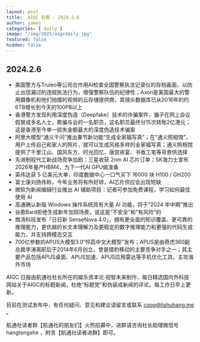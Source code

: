 ```yaml
---
layout: post
title:  AIGC 日报 - 2024.2.6
author: james
categories: [ daily ]
image: "/img/2023/aigcdaily.jpg"
featured: false
hidden: false
---
```


## 2024.2.6

- 美国警方与Truleo等公司合作用AI检查全国警察执法记录仪的存档画面，以防止出现漏过的违规执法行为，增强警察队伍的纪律性；Axon是美国最大的警用摄像机和他们拍摄的视频的云存储提供商，其镜头数据库已从2016年的约6TB增长到今天的100PB以上
- 香港警方发现利用深度伪造（Deepfake）技术的诈骗案件，骗子在网上会议假冒成多名人士，欺骗与会的一名职员，这名职员最终分15次转账2亿港元；这是香港至今单一损失金额最大的深度伪造技术骗案
- 阿里大模型“通义千问”推出春节新功能“生成全家福写真”；在“通义照相馆”，用户上传自己和家人的照片，就可以生成风格多样的全家福写真；通义照相馆提供了千里江山、国风东方、时光回忆、唐宫夜宴、书香工笔等背景供选择
- 先进制程代工新战场竞争加剧：三星收获 2nm AI 芯片订单；SK海力士宣布2026年量产HBM4，为下一代AI GPU做准备
- 英伟达获 5 亿美元大单，印度数据中心一口气买下 16000 块 H100 / GH200
- 富士康刘扬伟称，今年业务将有所好转，AI芯片供应会出现短缺
- 微软为新闻编辑行业推出 AI 辅助项目：记者可参加免费课程，学习如何最佳使用 AI
- 高通确认新版 Windows 操作系统具有大量 AI 功能，将于“2024 年中期”推出
- 谷歌Bard拒绝生成新年加班场景，说这是“不安全”和“有风险”的
- 商汤科技发布「日日新 SenseNova 4.0」，拥有更全面的知识覆盖、更可靠的推理能⼒，更优越的长⽂本理解力及更稳定的数字推理能⼒和更强的代码⽣成能⼒，并⽀持跨模态交互
- 700亿参数的APUS大模型3.0“伶荔中文大模型”发布；APUS是由奇虎360副总裁李涛离职后于2014年6月创立，曾是猎豹移动的主要竞争对手之一；其主要产品包括APUS桌面、APUS加速、APUS应用雷达等手机优化工具，主攻海外市场

AIGC 日报由航通社社长所在的娱乐资本论·视智未来制作，每日精选国内外科技网站关于AIGC的标题新闻，杜绝“标题党”和伪装成新闻的评论。每工作日早上更新。

目前在测试发布中，有任何疑问、意见和建议请留言或联系 coop@lishuhang.me 。

航通社读者群【航通社的朋友们】火热招募中，进群请咨询社长助理微信号 hangtongshe ，附言【航通社读者进群】即可。
